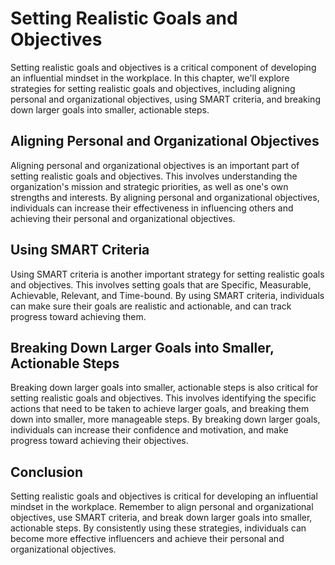Setting Realistic Goals and Objectives
====================================================================================

Setting realistic goals and objectives is a critical component of developing an influential mindset in the workplace. In this chapter, we'll explore strategies for setting realistic goals and objectives, including aligning personal and organizational objectives, using SMART criteria, and breaking down larger goals into smaller, actionable steps.

Aligning Personal and Organizational Objectives
-----------------------------------------------

Aligning personal and organizational objectives is an important part of setting realistic goals and objectives. This involves understanding the organization's mission and strategic priorities, as well as one's own strengths and interests. By aligning personal and organizational objectives, individuals can increase their effectiveness in influencing others and achieving their personal and organizational objectives.

Using SMART Criteria
--------------------

Using SMART criteria is another important strategy for setting realistic goals and objectives. This involves setting goals that are Specific, Measurable, Achievable, Relevant, and Time-bound. By using SMART criteria, individuals can make sure their goals are realistic and actionable, and can track progress toward achieving them.

Breaking Down Larger Goals into Smaller, Actionable Steps
---------------------------------------------------------

Breaking down larger goals into smaller, actionable steps is also critical for setting realistic goals and objectives. This involves identifying the specific actions that need to be taken to achieve larger goals, and breaking them down into smaller, more manageable steps. By breaking down larger goals, individuals can increase their confidence and motivation, and make progress toward achieving their objectives.

Conclusion
----------

Setting realistic goals and objectives is critical for developing an influential mindset in the workplace. Remember to align personal and organizational objectives, use SMART criteria, and break down larger goals into smaller, actionable steps. By consistently using these strategies, individuals can become more effective influencers and achieve their personal and organizational objectives.

